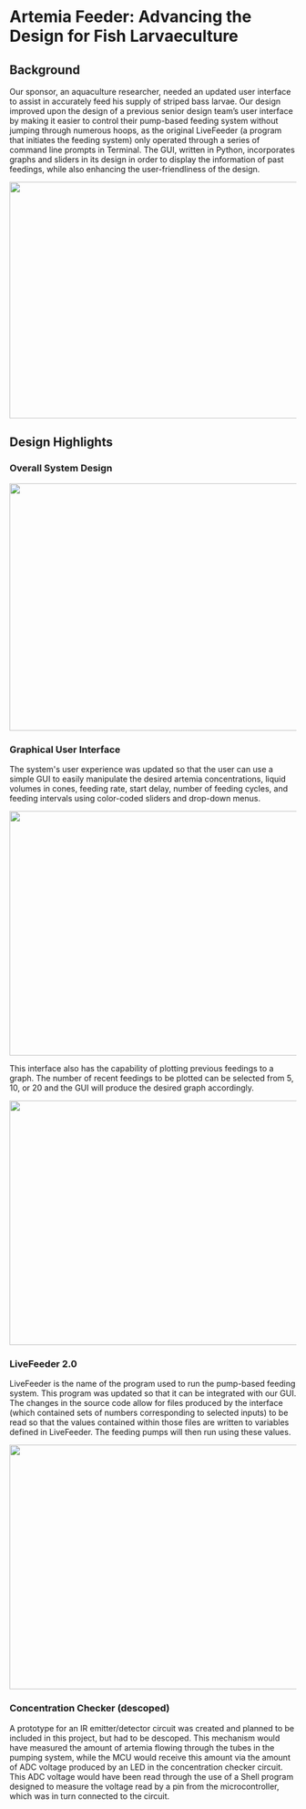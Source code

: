 # Artemia Feeder: Advancing the Design for Fish Larvaeculture

## Background
Our sponsor, an aquaculture researcher, needed an updated user interface to assist in accurately feed his supply of striped bass larvae. Our design improved upon the design of a previous senior design team’s user interface by making it easier to control their pump-based feeding system without jumping through numerous hoops, as the original LiveFeeder (a program that initiates the feeding system) only operated through a series of command line prompts in Terminal. The GUI, written in Python, incorporates graphs and sliders in its design in order to display the information of past feedings, while also enhancing the user-friendliness of the design.


<p align="center">
  <img src="https://i.imgur.com/8LKCdiW.png" width="539" height="415" />
</p>


## Design Highlights

### Overall System Design

<p align="center">
  <img src="https://i.imgur.com/XLUyd7V.png" width="579" height="434" />
</p>


### Graphical User Interface

The system's user experience was updated so that the user can use a simple GUI to easily manipulate the desired artemia concentrations, liquid volumes in cones, feeding rate, start delay, number of feeding cycles, and feeding intervals using color-coded sliders and drop-down menus. 


<p align="center">
  <img src="https://i.imgur.com/fiPbvkh.png" width="806" height="429" />
</p>


This interface also has the capability of plotting previous feedings to a graph. The number of recent feedings to be plotted can be selected from 5, 10, or 20 and the GUI will produce the desired graph accordingly.


<p align="center">
  <img src="https://i.imgur.com/AvhhBdF.png" width="806" height="429" />
</p>


### LiveFeeder 2.0

LiveFeeder is the name of the program used to run the pump-based feeding system. This program was updated so that it can be integrated with our GUI. The changes in the source code allow for files produced by the interface (which contained sets of numbers corresponding to selected inputs) to be read so that the values contained within those files are written to variables defined in LiveFeeder. The feeding pumps will then run using these values.

<p align="center">
  <img src="https://i.imgur.com/P3nnH30.png" width="806" height="429" />
</p>


### Concentration Checker (descoped)

A prototype for an IR emitter/detector circuit was created and planned to be included in this project, but had to be descoped. This mechanism would have measured the amount of artemia flowing through the tubes in the pumping system, while the MCU would receive this amount via the amount of ADC voltage produced by an LED in the concentration checker circuit. This ADC voltage would have been read through the use of a Shell program designed to measure the voltage read by a pin from the microcontroller, which was in turn connected to the circuit.


